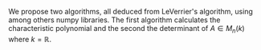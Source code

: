 We propose two algorithms, all deduced from LeVerrier's algorithm, using among others numpy libraries. The first algorithm calculates the characteristic polynomial and the second the determinant of $A \in M_{n}(k)$ where $k=\mathbb{R}$.

